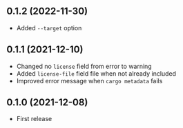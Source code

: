 ## 0.1.2 (2022-11-30)

- Added `--target` option

## 0.1.1 (2021-12-10)

- Changed no `license` field from error to warning
- Added `license-file` field file when not already included
- Improved error message when `cargo metadata` fails

## 0.1.0 (2021-12-08)

- First release
